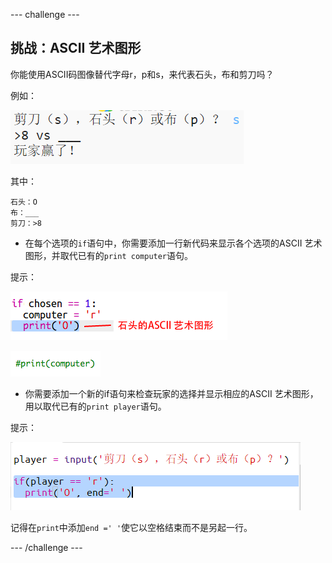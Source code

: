 --- challenge ---

## 挑战：ASCII 艺术图形

你能使用ASCII码图像替代字母r，p和s，来代表石头，布和剪刀吗？

例如：

![截图](images/rps-ascii-challenge.png)

其中：

    石头：O
    布：___
    剪刀：>8
    

+ 在每个选项的`if`语句中，你需要添加一行新代码来显示各个选项的ASCII 艺术图形，并取代已有的`print computer`语句。 

提示：

![截图](images/rps-ascii-rock.png)

![截图](images/rps-comment-computer.png)

+ 你需要添加一个新的if语句来检查玩家的选择并显示相应的ASCII 艺术图形，用以取代已有的`print player`语句。

提示：

![截图](images/rps-player-ascii.png)

记得在`print`中添加`end =' '`使它以空格结束而不是另起一行。

--- /challenge ---
